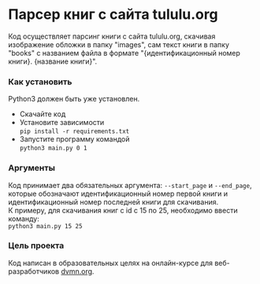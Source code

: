# Парсер книг с сайта tululu.org

Код осуществляет парсинг книги с сайта tululu.org,
скачивая изображение обложки в папку "images",
сам текст книги в папку "books" с названием файла в формате "{идентификационный номер книги}. {название книги}". 

### Как установить

Python3 должен быть уже установлен. 
* Скачайте код
* Установите зависимости  
`pip install -r requirements.txt`
* Запустите программу командой  
`python3 main.py 0 1`

### Аргументы

Код принимает два обязательных аргумента: `--start_page` и `--end_page`,
которые обозначают идентификационный номер первой книги и идентификационный номер последней книги для скачивания.  
К примеру, для скачивания книг с id с 15 по 25, необходимо ввести команду:  
`python3 main.py 15 25`

### Цель проекта

Код написан в образовательных целях на онлайн-курсе для веб-разработчиков [dvmn.org](https://dvmn.org/).
